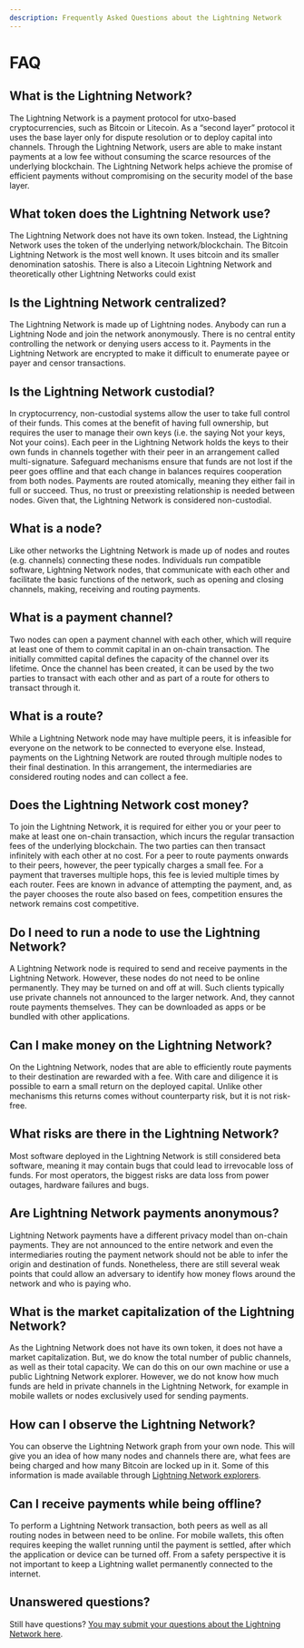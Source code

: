 ```yaml
---
description: Frequently Asked Questions about the Lightning Network
---
```


# FAQ

## **What is the Lightning Network?**

The Lightning Network is a payment protocol for utxo-based cryptocurrencies, such as Bitcoin or Litecoin. As a “second layer” protocol it uses the base layer only for dispute resolution or to deploy capital into channels. Through the Lightning Network, users are able to make instant payments at a low fee without consuming the scarce resources of the underlying blockchain. The Lightning Network helps achieve the promise of efficient payments without compromising on the security model of the base layer.

## What token does the Lightning Network use?

The Lightning Network does not have its own token. Instead, the Lightning Network uses the token of the underlying network/blockchain. The Bitcoin Lightning Network is the most well known. It uses bitcoin and its smaller denomination satoshis. There is also a Litecoin Lightning Network and theoretically other Lightning Networks could exist

## Is the Lightning Network centralized?

The Lightning Network is made up of Lightning nodes. Anybody can run a Lightning Node and join the network anonymously. There is no central entity controlling the network or denying users access to it. Payments in the Lightning Network are encrypted to make it difficult to enumerate payee or payer and censor transactions.

## Is the Lightning Network custodial?

In cryptocurrency, non-custodial systems allow the user to take full control of their funds. This comes at the benefit of having full ownership, but requires the user to manage their own keys \(i.e. the saying Not your keys, Not your coins\). Each peer in the Lightning Network holds the keys to their own funds in channels together with their peer in an arrangement called multi-signature. Safeguard mechanisms ensure that funds are not lost if the peer goes offline and that each change in balances requires cooperation from both nodes. Payments are routed atomically, meaning they either fail in full or succeed. Thus, no trust or preexisting relationship is needed between nodes. Given that, the Lightning Network is considered non-custodial.

## What is a node?

Like other networks the Lightning Network is made up of nodes and routes \(e.g. channels\) connecting these nodes. Individuals run compatible software, Lightning Network nodes, that communicate with each other and facilitate the basic functions of the network, such as opening and closing channels, making, receiving and routing payments.

## What is a payment channel?

Two nodes can open a payment channel with each other, which will require at least one of them to commit capital in an on-chain transaction. The initially committed capital defines the capacity of the channel over its lifetime. Once the channel has been created, it can be used by the two parties to transact with each other and as part of a route for others to transact through it.

## What is a route?

While a Lightning Network node may have multiple peers, it is infeasible for everyone on the network to be connected to everyone else. Instead, payments on the Lightning Network are routed through multiple nodes to their final destination. In this arrangement, the intermediaries are considered routing nodes and can collect a fee.

## Does the Lightning Network cost money?

To join the Lightning Network, it is required for either you or your peer to make at least one on-chain transaction, which incurs the regular transaction fees of the underlying blockchain. The two parties can then transact infinitely with each other at no cost. For a peer to route payments onwards to their peers, however, the peer typically charges a small fee. For a payment that traverses multiple hops, this fee is levied multiple times by each router. Fees are known in advance of attempting the payment, and, as the payer chooses the route also based on fees, competition ensures the network remains cost competitive.

## Do I need to run a node to use the Lightning Network?

A Lightning Network node is required to send and receive payments in the Lightning Network. However, these nodes do not need to be online permanently. They may be turned on and off at will. Such clients typically use private channels not announced to the larger network. And, they cannot route payments themselves. They can be downloaded as apps or be bundled with other applications.

## Can I make money on the Lightning Network?

On the Lightning Network, nodes that are able to efficiently route payments to their destination are rewarded with a fee. With care and diligence it is possible to earn a small return on the deployed capital. Unlike other mechanisms this returns comes without counterparty risk, but it is not risk-free.

## What risks are there in the Lightning Network?

Most software deployed in the Lightning Network is still considered beta software, meaning it may contain bugs that could lead to irrevocable loss of funds. For most operators, the biggest risks are data loss from power outages, hardware failures and bugs.

## Are Lightning Network payments anonymous?

Lightning Network payments have a different privacy model than on-chain payments. They are not announced to the entire network and even the intermediaries routing the payment network should not be able to infer the origin and destination of funds. Nonetheless, there are still several weak points that could allow an adversary to identify how money flows around the network and who is paying who.

## What is the market capitalization of the Lightning Network?

As the Lightning Network does not have its own token, it does not have a market capitalization. But, we do know the total number of public channels, as well as their total capacity. We can do this on our own machine or use a public Lightning Network explorer. However, we do not know how much funds are held in private channels in the Lightning Network, for example in mobile wallets or nodes exclusively used for sending payments.

## How can I observe the Lightning Network?

You can observe the Lightning Network graph from your own node. This will give you an idea of how many nodes and channels there are, what fees are being charged and how many Bitcoin are locked up in it. Some of this information is made available through [Lightning Network explorers](resource-list.md#explorers).

## Can I receive payments while being offline?

To perform a Lightning Network transaction, both peers as well as all routing nodes in between need to be online. For mobile wallets, this often requires keeping the wallet running until the payment is settled, after which the application or device can be turned off. From a safety perspective it is not important to keep a Lightning wallet permanently connected to the internet.

## Unanswered questions?

Still have questions? [You may submit your questions about the Lightning Network here](https://docs.google.com/forms/d/e/1FAIpQLSf1NQWyP_S_KjAHXQbRjVKPHwPm87xp1Ds94scjOhBYy_MJmA/viewform).

